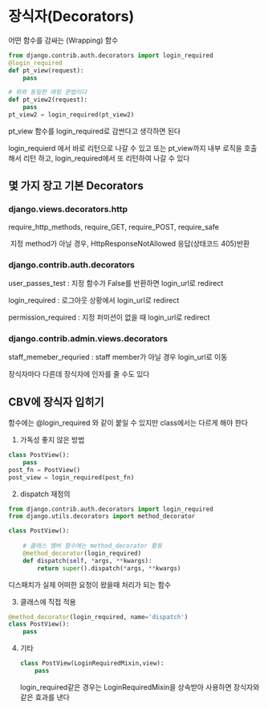 # 장식자(Decorators)

어떤 함수를 감싸는 (Wrapping) 함수

```python
from django.contrib.auth.decorators import login_required
@login_required
def pt_view(request):
    pass

# 위와 동일한 래핑 문법이다
def pt_view2(request):
    pass
pt_view2 = login_required(pt_view2)
```

pt_view 함수를 login_required로 감싼다고 생각하면 된다

login_requierd 에서 바로 리턴으로 나갈 수 있고 또는
pt_view까지 내부 로직을 호출해서 리턴 하고, login_required에서 또 리턴하여 나갈 수 있다



## 몇 가지 장고 기본 Decorators

### **django.views.decorators.http**

require_http_methods, require_GET, require_POST, require_safe

​	지정 method가 아닐 경우, HttpResponseNotAllowed 응답(상태코드 405)반환 

### django.contrib.auth.decorators

user_passes_test : 지정 함수가 False를 반환하면 login_url로 redirect

login_required : 로그아웃 상황에서 login_url로 redirect

permission_required : 지정 퍼미션이 없을 때 login_url로 redirect

### django.contrib.admin.views.decorators

staff_memeber_requried : staff member가 아닐 경우 login_url로 이동



장식자마다 다른데 장식자에 인자를 줄 수도 있다



## CBV에 장식자 입히기

함수에는 @login_required 와 같이 붙일 수 있지만 class에서는 다르게 해야 한다

1. 가독성 좋지 않은 방법

```python
class PostView():
    pass
post_fn = PostView()
post_view = login_required(post_fn)
```

2. dispatch 재정의

```python
from django.contrib.auth.decorators import login_required
from django.utils.decorators import method_decorator

class PostView():
    
    # 클래스 멤버 함수에는 method_decorator 활용
    @method_decorator(login_required)
    def dispatch(self, *args, **kwargs):
        return super().dispatch(*args, **kwargs)
```

디스패치가 실제 어떠한 요청이 왔을때 처리가 되는 함수

3. 클래스에 직접 적용


```python
@method_decorator(login_required, name='dispatch')
class PostView():
	pass
```
4. 기타

   ```python
   class PostView(LoginRequiredMixin,view):
       pass
   ```

   login_required같은 경우는 LoginRequiredMixin을 상속받아 사용하면 장식자와 같은 효과를 낸다